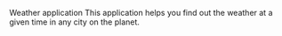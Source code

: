 Weather application
This application helps you find out the weather at a given time in any city on the planet.
